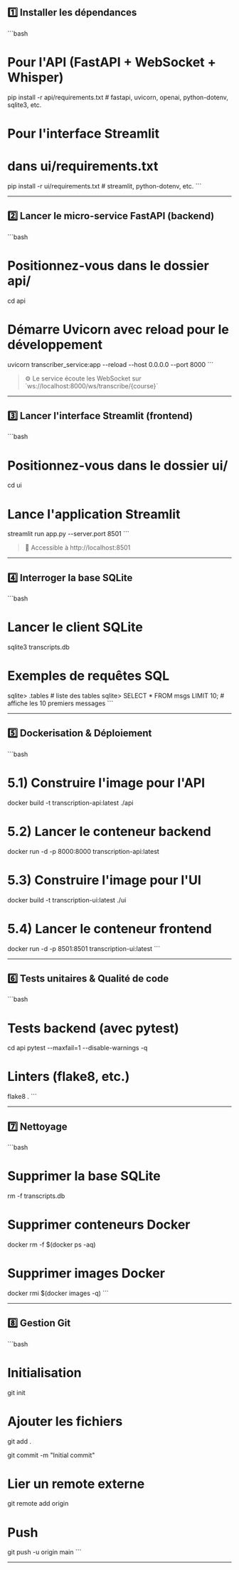 ## 1️⃣ Installer les dépendances

\`\`\`bash
# Pour l'API (FastAPI + WebSocket + Whisper)
pip install -r api/requirements.txt  # fastapi, uvicorn, openai, python-dotenv, sqlite3, etc.

# Pour l'interface Streamlit
# dans ui/requirements.txt
pip install -r ui/requirements.txt   # streamlit, python-dotenv, etc.
\`\`\`

---

## 2️⃣ Lancer le micro-service FastAPI (backend)

\`\`\`bash
# Positionnez-vous dans le dossier api/
cd api

# Démarre Uvicorn avec reload pour le développement
uvicorn transcriber_service:app --reload --host 0.0.0.0 --port 8000
\`\`\`

> ⚙️ Le service écoute les WebSocket sur \`ws://localhost:8000/ws/transcribe/{course}\`

---

## 3️⃣ Lancer l'interface Streamlit (frontend)

\`\`\`bash
# Positionnez-vous dans le dossier ui/
cd ui

# Lance l'application Streamlit
streamlit run app.py --server.port 8501
\`\`\`

> 🚀 Accessible à http://localhost:8501

---

## 4️⃣ Interroger la base SQLite

\`\`\`bash
# Lancer le client SQLite
sqlite3 transcripts.db

# Exemples de requêtes SQL
sqlite> .tables                        # liste des tables
sqlite> SELECT * FROM msgs LIMIT 10;  # affiche les 10 premiers messages
\`\`\`

---

## 5️⃣ Dockerisation & Déploiement

\`\`\`bash
# 5.1) Construire l'image pour l'API
docker build -t transcription-api:latest ./api

# 5.2) Lancer le conteneur backend
docker run -d -p 8000:8000 transcription-api:latest

# 5.3) Construire l'image pour l'UI
docker build -t transcription-ui:latest ./ui

# 5.4) Lancer le conteneur frontend
docker run -d -p 8501:8501 transcription-ui:latest
\`\`\`

---

## 6️⃣ Tests unitaires & Qualité de code

\`\`\`bash
# Tests backend (avec pytest)
cd api
pytest --maxfail=1 --disable-warnings -q

# Linters (flake8, etc.)
flake8 .
\`\`\`

---

## 7️⃣ Nettoyage

\`\`\`bash
# Supprimer la base SQLite
rm -f transcripts.db

# Supprimer conteneurs Docker
docker rm -f \$(docker ps -aq)
# Supprimer images Docker
docker rmi \$(docker images -q)
\`\`\`

---

## 8️⃣ Gestion Git

\`\`\`bash
# Initialisation
git init

# Ajouter les fichiers
git add .

git commit -m "Initial commit"

# Lier un remote externe
git remote add origin <URL-de-ton-repo>

# Push
git push -u origin main
\`\`\`

---

